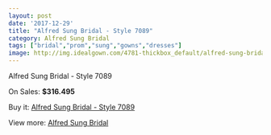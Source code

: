 ```yaml
---
layout: post
date: '2017-12-29'
title: "Alfred Sung Bridal - Style 7089"
category: Alfred Sung Bridal
tags: ["bridal","prom","sung","gowns","dresses"]
image: http://img.idealgown.com/4781-thickbox_default/alfred-sung-bridal-style-7089.jpg
---
```

Alfred Sung Bridal - Style 7089

On Sales: **$316.495**
<a href="https://www.idealgown.com/en/alfred-sung-bridal/2154-alfred-sung-bridal-style-7089.html"><amp-img layout="responsive" width="600" height="600" src="//img.idealgown.com/4781-thickbox_default/alfred-sung-bridal-style-7089.jpg" alt="Alfred Sung Bridal - Style 7089 0" /></a>
<a href="https://www.idealgown.com/en/alfred-sung-bridal/2154-alfred-sung-bridal-style-7089.html"><amp-img layout="responsive" width="600" height="600" src="//img.idealgown.com/4782-thickbox_default/alfred-sung-bridal-style-7089.jpg" alt="Alfred Sung Bridal - Style 7089 1" /></a>

Buy it: [Alfred Sung Bridal - Style 7089](https://www.idealgown.com/en/alfred-sung-bridal/2154-alfred-sung-bridal-style-7089.html "Alfred Sung Bridal - Style 7089")

View more: [Alfred Sung Bridal](https://www.idealgown.com/en/30-alfred-sung-bridal "Alfred Sung Bridal")